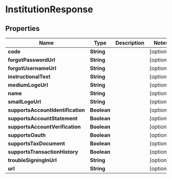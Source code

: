 

# InstitutionResponse


## Properties

| Name | Type | Description | Notes |
|------------ | ------------- | ------------- | -------------|
|**code** | **String** |  |  [optional] |
|**forgotPasswordUrl** | **String** |  |  [optional] |
|**forgotUsernameUrl** | **String** |  |  [optional] |
|**instructionalText** | **String** |  |  [optional] |
|**mediumLogoUrl** | **String** |  |  [optional] |
|**name** | **String** |  |  [optional] |
|**smallLogoUrl** | **String** |  |  [optional] |
|**supportsAccountIdentification** | **Boolean** |  |  [optional] |
|**supportsAccountStatement** | **Boolean** |  |  [optional] |
|**supportsAccountVerification** | **Boolean** |  |  [optional] |
|**supportsOauth** | **Boolean** |  |  [optional] |
|**supportsTaxDocument** | **Boolean** |  |  [optional] |
|**supportsTransactionHistory** | **Boolean** |  |  [optional] |
|**troubleSigningInUrl** | **String** |  |  [optional] |
|**url** | **String** |  |  [optional] |



